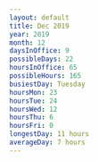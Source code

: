 ```yaml
---
layout: default
title: Dec 2019
year: 2019
month: 12
daysInOffice: 9
possibleDays: 22
hoursInOffice: 65
possibleHours: 165
busiestDay: Tuesday
hoursMon: 23
hoursTue: 24
hoursWed: 12
hoursThu: 6
hoursFri: 0
longestDay: 11 hours
averageDay: 7 hours
---
```

